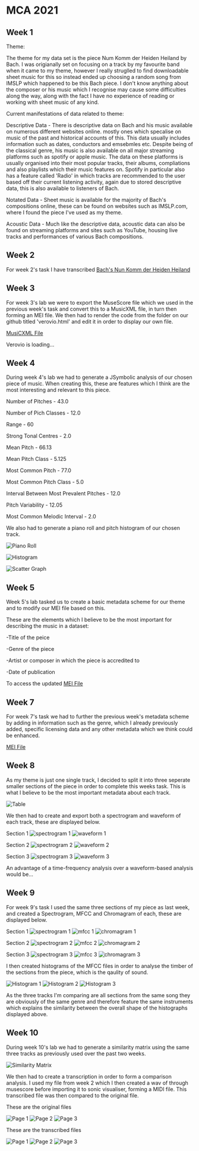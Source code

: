 # MCA 2021
## Week 1

Theme: 

The theme for my data set is the piece Num Komm der Heiden Heiland by Bach. I was origianally set on focusing on a track by my favourite band when it came to my theme, however I really struglled to find downloadable sheet music for this so instead ended up choosing a random song from IMSLP which happened to be this Bach piece. I don't know anything about the composer or his music which I recognise may cause some difficulties along the way, along with the fact I have no experience of reading or working with sheet music of any kind.

Current manifestations of data related to theme: 

Descriptive Data - There is descriptive data on Bach and his music available on numerous different websites online. mostly ones which specalise on music of the past and historical accounts of this. This data usually includes information such as dates, conductors and emsebmles etc. Despite being of the classical genre, his music is also available on all major streaming platforms such as spotify or apple music. The data on these platforms is usually organised into their most popular tracks, their albums, compliations and also playlists which their music features on. Spotify in particular also has a feature called 'Radio' in which tracks are recommended to the user based off their current listening activity, again due to stored descriptive data, this is also available to listeners of Bach.

Notated Data - Sheet music is available for the majority of Bach's compositions online, these can be found on websites such as IMSLP.com, where I found the piece I've used as my theme. 

Acoustic Data - Much like the descriptive data, acoustic data can also be found on streaming platforms and sites such as YouTube, housing live tracks and performances of various Bach compositions.

## Week 2

For week 2's task I have transcribed [Bach's Nun Komm der Heiden Heiland](https://github.com/RachFitzpatrick18/MCA-2021/blob/master/Week%202/Bach.mscz)


## Week 3

For week 3's lab we were to export the MuseScore file which we used in the previous week's task and convert this to a MusicXML file, in turn then forming an MEI file. We then had to render the code from the folder on our github titled 'verovio.html' and edit it in order to display our own file. 

[MusiCXML File](https://github.com/RachFitzpatrick18/MCA-2021/blob/master/data/Week%203%20xml.xml)

<div id="app">Verovio is loading...</div>
<script type="module">
import 'https://www.verovio.org/javascript/app/verovio-app.js';
const options = {
defaultView: 'responsive',
defaultZoom: 3,
enableResponsive: true,
enableDocument: true
}
var file = 'data/Bach_Nun_komm_der_Heiden_Heiland_BWV.659.mei';
const app = new Verovio.App(document.getElementById("app"), options);
fetch(file)
.then(function(response) {
return response.text();
})
.then(function(text) {
app.loadData(text);
});
</script>

## Week 4

During week 4's lab we had to generate a JSymbolic analysis of our chosen piece of music. When creating this, these are features which I think are the most interesting and relevant to this piece.

Number of Pitches - 43.0

Number of Pich Classes - 12.0

Range - 60

Strong Tonal Centres - 2.0

Mean Pitch - 66.13

Mean Pitch Class - 5.125

Most Common Pitch - 77.0

Most Common Pitch Class - 5.0

Interval Between Most Prevalent Pitches - 12.0

Pitch Variability - 12.05

Most Common Melodic Interval - 2.0


We also had to generate a piano roll and pitch histogram of our chosen track.

![Piano Roll](Week%204/Week%204%20Piano%20Roll.png)

![Histogram](Week%204/Week%204%20Histogram.png)

![Scatter Graph](Week%204/Week%204%20Scatter%20Graph.png)

## Week 5

Week 5's lab tasked us to create a basic metadata scheme for our theme and to modify our MEI file based on this.

These are the elements which I believe to be the most important for describing the music in a dataset:

-Title of the peice

-Genre of the piece

-Artist or composer in which the piece is accredited to

-Date of publication

To access the updated [MEI File](https://rachfitzpatrick18.github.io/MCA-2021/myMeta.html) 


## Week 7

For week 7's task we had to further the previous week's metadata scheme by adding in information such as the genre, which I already previously added, specific licensing data and any other metadata which we think could be enhanced.

[MEI File](https://github.com/RachFitzpatrick18/MCA-2021/blob/master/data/Bach_Nun_komm_der_Heiden_Heiland_BWV.659.mei)

## Week 8

As my theme is just one single track, I decided to split it into three seperate smaller sections of the piece in order to complete this weeks task. This is what I believe to be the most important metadata about each track.

![Table](Week%208/Week%208%20Table.png)

We then had to create and export both a spectrogram and waveform of each track, these are displayed below.

Section 1
![spectrogram 1](Week%208/con%201%20spectrogram.png)
![waveform 1](Week%208/con%201%20wavefrom.png)

Section 2
![spectrogram 2](Week%208/con%202%20spectrogram.png)
![waveform 2](Week%208/con%202%20waveform.png)

Section 3
![spectrogram 3](Week%208/con%203%20spectrogram.png)
![waveform 3](Week%208/con%203%20waveform.png)

An advantage of a time-frequency analysis over a waveform-based analysis would be...

## Week 9

For week 9's task I used the same three sections of my piece as last week, and created a Spectrogram, MFCC and Chromagram of each, these are displayed below.

Section 1
![spectrogram 1](Week%209/con%201%20spectrogram.png)
![mfcc 1](Week%209/con%201%20mfcc.png)
![chromagram 1](Week%209/con%201%20chromagram.png)

Section 2
![spectrogram 2](Week%209/con%202%20spectrogram.png)
![mfcc 2](Week%209/con%202%20mfcc.png)
![chromagram 2](Week%209/con%202%20chromagram.png)

Section 3
![spectrogram 3](Week%209/con%203%20spectrogram.png)
![mfcc 3](Week%209/con%203%20mfcc.png)
![chromagram 3](Week%209/con%203%20chromagram.png)

I then created histograms of the MFCC files in order to analyse the timber of the sections from the piece, which is the qaulity of sound.

![Histogram 1](Week%209/histograms.png)
![Histogram 2](Week%209/thumbnail_histogram-2.png)
![Histogram 3](Week%209/thumbnail_histogram-3.png)


As the three tracks I'm comparing are all sections from the same song they are obviously of the same genre and therefore feature the same instruments which explains the similarity between the overall shape of the histographs displayed above. 

## Week 10

During week 10's lab we had to generate a similarity matrix using the same three tracks as previously used over the past two weeks.

![Similarity Matrix](Week%2010/Week%2010%20Similarity%202.png)

We then had to create a transcription in order to form a comparison analysis. I used my file from week 2 which I then created a wav of through musescore before importing it to sonic visualiser, forming a MIDI file. This transcribed file was then compared to the original file.

These are the original files

![Page 1](Week%2010/Week%2010%20Image-01-02.png)
![Page 2](Week%2010/Week%2010%20Image-01-03.png)
![Page 3](Week%2010/Week%2010%20Image-01-04.png)

These are the transcribed files

![Page 1](Week%2010/week%2010%20task%202-02.trans.png)
![Page 2](Week%2010/week%2010%20task%202-03trans.png)
![Page 3](Week%2010/week%2010%20task%202-04trans.png)

